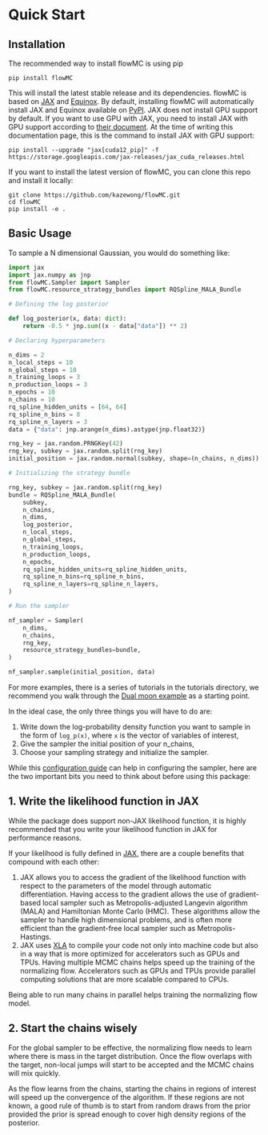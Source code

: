 
# Quick Start


## Installation

The recommended way to install flowMC is using pip

```
pip install flowMC
```

This will install the latest stable release and its dependencies.
flowMC is based on [JAX](https://github.com/google/jax) and [Equinox](https://github.com/patrick-kidger/equinox).
By default, installing flowMC will automatically install JAX and Equinox available on [PyPI](https://pypi.org/).
JAX does not install GPU support by default.
If you want to use GPU with JAX, you need to install JAX with GPU support according to [their document](https://github.com/google/jax#pip-installation-gpu-cuda-installed-via-pip-easier).
At the time of writing this documentation page, this is the command to install JAX with GPU support:

```
pip install --upgrade "jax[cuda12_pip]" -f https://storage.googleapis.com/jax-releases/jax_cuda_releases.html
```

If you want to install the latest version of flowMC, you can clone this repo and install it locally:

```
git clone https://github.com/kazewong/flowMC.git
cd flowMC
pip install -e .
```
## Basic Usage


To sample a N dimensional Gaussian, you would do something like:

``` python
import jax
import jax.numpy as jnp
from flowMC.Sampler import Sampler
from flowMC.resource_strategy_bundles import RQSpline_MALA_Bundle

# Defining the log posterior

def log_posterior(x, data: dict):
    return -0.5 * jnp.sum((x - data["data"]) ** 2)

# Declaring hyperparameters

n_dims = 2
n_local_steps = 10
n_global_steps = 10
n_training_loops = 3
n_production_loops = 3
n_epochs = 10
n_chains = 10
rq_spline_hidden_units = [64, 64]
rq_spline_n_bins = 8
rq_spline_n_layers = 3
data = {"data": jnp.arange(n_dims).astype(jnp.float32)}

rng_key = jax.random.PRNGKey(42)
rng_key, subkey = jax.random.split(rng_key)
initial_position = jax.random.normal(subkey, shape=(n_chains, n_dims)) * 1

# Initializing the strategy bundle

rng_key, subkey = jax.random.split(rng_key)
bundle = RQSpline_MALA_Bundle(
    subkey,
    n_chains,
    n_dims,
    log_posterior,
    n_local_steps,
    n_global_steps,
    n_training_loops,
    n_production_loops,
    n_epochs,
    rq_spline_hidden_units=rq_spline_hidden_units,
    rq_spline_n_bins=rq_spline_n_bins,
    rq_spline_n_layers=rq_spline_n_layers,
)

# Run the sampler

nf_sampler = Sampler(
    n_dims,
    n_chains,
    rng_key,
    resource_strategy_bundles=bundle,
)

nf_sampler.sample(initial_position, data)
```

For more examples, there is a series of tutorials in the tutorials directory, we recommend you walk through the [Dual moon example](../tutorials/dualmoon) as a starting point.

In the ideal case, the only three things you will have to do are:

1. Write down the log-probability density function you want to sample in the form of `log_p(x)`, where `x` is the vector of variables of interest,
2. Give the sampler the initial position of your n_chains,
3. Choose your sampling strategy and initialize the sampler.

While this [configuration guide](#configuration_guide-section-top) can help in configuring the sampler, here are the two important bits you need to think about before using this package:

## 1. Write the likelihood function in JAX

While the package does support non-JAX likelihood function, it is highly recommended that you write your likelihood function in JAX for performance reasons.

If your likelihood is fully defined in [JAX](https://github.com/google/jax), there are a couple benefits that compound with each other:

1. JAX allows you to access the gradient of the likelihood function with respect to the parameters of the model through automatic differentiation. Having access to the gradient allows the use of gradient-based local sampler such as Metropolis-adjusted Langevin algorithm (MALA) and Hamiltonian Monte Carlo (HMC). These algorithms allow the sampler to handle high dimensional problems, and is often more efficient than the gradient-free local sampler such as Metropolis-Hastings.
2. JAX uses [XLA](https://www.tensorflow.org/xla) to compile your code not only into machine code but also in a way that is more optimized for accelerators such as GPUs and TPUs. Having multiple MCMC chains helps speed up the training of the normalizing flow. Accelerators such as GPUs and TPUs provide parallel computing solutions that are more scalable compared to CPUs.

Being able to run many chains in parallel helps training the normalizing flow model.

## 2. Start the chains wisely

For the global sampler to be effective, the normalizing flow needs to learn where there is mass in the target distribution. Once the flow overlaps with the target, non-local jumps will start to be accepted and the MCMC chains will mix quickly.

As the flow learns from the chains, starting the chains in regions of interest will speed up the convergence of the algorithm. If these regions are not known, a good rule of thumb is to start from random draws from the prior provided the prior is spread enough to cover high density regions of the posterior.
